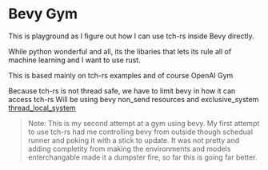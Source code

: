 # Bevy Gym

This is playground as I figure out how I can use tch-rs inside Bevy directly.

While python wonderful and all, its the libaries that lets its rule all of machine learning and I want to use rust.

This is based mainly on tch-rs examples and of course OpenAI Gym

Because tch-rs is not thread safe, we have to limit bevy in how it can access tch-rs
Will be using bevy non_send resources and exclusive_system [thread_local_system](https://github.com/bevyengine/bevy/blob/main/examples/ecs/ecs_guide.rs)

> Note: This is my second attempt at a gym using bevy.  My first attempt to use tch-rs had me controlling bevy from outside though schedual runner and poking it with a stick to update.  It was not pretty and adding completity from making the environments and models enterchangable made it a dumpster fire, so far this is going far better.
